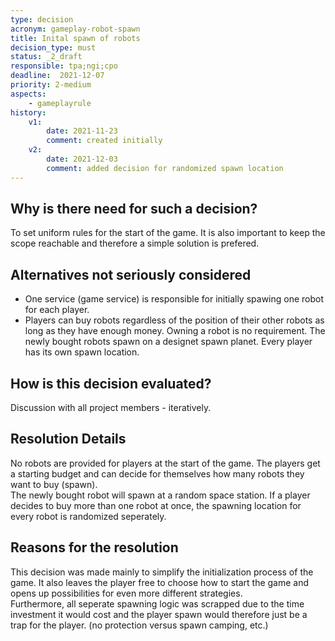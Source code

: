 ```yaml
---
type: decision
acronym: gameplay-robot-spawn
title: Inital spawn of robots
decision_type: must
status: _2_draft
responsible: tpa;ngi;cpo
deadline:  2021-12-07
priority: 2-medium
aspects:
    - gameplayrule
history:
    v1:
        date: 2021-11-23
        comment: created initially
    v2:
        date: 2021-12-03
        comment: added decision for randomized spawn location
---
```


## Why is there need for such a decision?

To set uniform rules for the start of the game. It is also important to keep the scope reachable and therefore a simple solution is prefered.

## Alternatives not seriously considered

- One service (game service) is responsible for initially spawing one robot for each player.
- Players can buy robots regardless of the position of their other robots as long as they have enough money. Owning a robot is no requirement. The newly bought robots spawn on a designet spawn planet. Every player has its own spawn location.

## How is this decision evaluated?

Discussion with all project members - iteratively.

## Resolution Details

No robots are provided for players at the start of the game. The players get a starting budget and can decide for themselves how many robots they want to buy (spawn).  
The newly bought robot will spawn at a random space station. If a player decides to buy more than one robot at once, the spawning location for every robot is randomized seperately.

## Reasons for the resolution

This decision was made mainly to simplify the initialization process of the game. It also leaves the player free to choose how to start the game and opens up possibilities for even more different strategies.  
Furthermore, all seperate spawning logic was scrapped due to the time investment it would cost and the player spawn would therefore just be a trap for the player. (no protection versus spawn camping, etc.)
